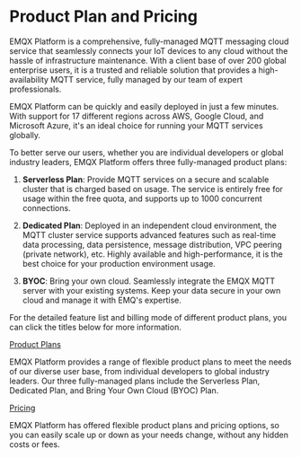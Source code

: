 # Product Plan and Pricing

EMQX Platform is a comprehensive, fully-managed MQTT messaging cloud service that seamlessly connects your IoT devices to any cloud without the hassle of infrastructure maintenance. With a client base of over 200 global enterprise users, it is a trusted and reliable solution that provides a high-availability MQTT service, fully managed by our team of expert professionals. 

EMQX Platform can be quickly and easily deployed in just a few minutes. With support for 17 different regions across AWS, Google Cloud, and Microsoft Azure, it's an ideal choice for running your MQTT services globally. 

To better serve our users, whether you are individual developers or global industry leaders, EMQX Platform offers three fully-managed product plans:

1. **Serverless Plan**: Provide MQTT services on a secure and scalable cluster that is charged based on usage. The service is entirely free for usage within the free quota, and supports up to 1000 concurrent connections.

2. **Dedicated Plan**: Deployed in an independent cloud environment, the MQTT cluster service supports advanced features such as real-time data processing, data persistence, message distribution, VPC peering (private network), etc. Highly available and high-performance, it is the best choice for your production environment usage.

3. **BYOC**: Bring your own cloud. Seamlessly integrate the EMQX MQTT server with your existing systems. Keep your data secure in your own cloud and manage it with EMQ's expertise. 

For the detailed feature list and billing mode of different product plans, you can click the titles below for more information.

[Product Plans](./plans.md)

EMQX Platform provides a range of flexible product plans to meet the needs of our diverse user base, from individual developers to global industry leaders. Our three fully-managed plans include the Serverless Plan, Dedicated Plan, and Bring Your Own Cloud (BYOC) Plan. 

[Pricing](./pricing.md)

EMQX Platform has offered flexible product plans and pricing options, so you can easily scale up or down as your needs change, without any hidden costs or fees.